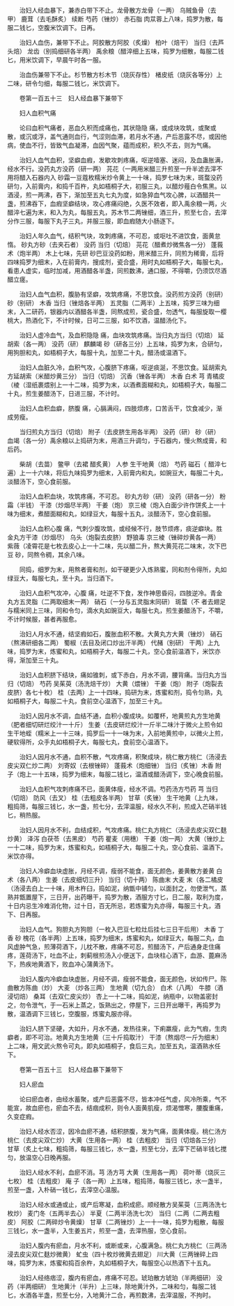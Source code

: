 <!-- { "loadSidebar": true } -->
　　治妇人经血暴下，兼赤白带下不止。龙骨散方龙骨（一两） 乌贼鱼骨（去甲） 鹿茸（去毛酥炙） 续断 芍药（锉炒） 赤石脂 肉苁蓉上八味，捣罗为散，每服二钱匕，空腹米饮调下。日再。

　　治妇人血伤，兼带下不止。阿胶散方阿胶（炙燥） 柏叶（焙干） 当归（去芦头焙） 龙齿（别捣细研各半两） 禹余粮（醋淬细上五味，捣罗为细散，每服二钱匕，用米饮调下，早晨午时各一服。

　　治血伤兼带下不止。杉节散方杉木节（烧灰存性） 楮皮纸（烧灰各等分）上二味，研令匀细，每服二钱匕，米饮调下。

　　卷第一百五十三　妇人经血暴下兼带下

　　妇人血积气痛

　　论曰血积气痛者，恶血久积而成痛也，其状隐隐 痛，或成块攻筑，或聚或散，或沉或浮，盖气通则血行，气涩则血滞，若月水不通，产后恶露不尽，或因他病，使血不行，皆致气血凝滞，血因气聚，蕴而成积，积久不去，则为气痛。

　　治妇人血气血积，坚癖血瘕，发歇攻刺疼痛，呕逆噎塞、迷闷，及血蛊胀满，经水不行。没药丸方没药（研一两） 芫花（一两用米醋三升煎至一升半滤去滓不用将醋入石器内入 砂霜一豆蔻枚糯米炒令黄上一十味，捣罗七味为末，斑蝥没药研匀，入前膏内，和捣千百杵，丸如梧桐子大，初服三丸，以醋炒薤白令焦黑。以酒浸，煎一两沸，吞下，渐加至五丸七丸为度，如急猝血气攻心脾，以酒醋共一盏，煎沸吞下，血瘕坚癖结块，攻心疼痛闷绝，久医不效者，即入禹余粮一两，火 醋淬七遍为末，和入为丸，每服五丸，苏木节二两锉细，酒三升，煎至七合，去滓分作三服，每服下丸子三丸，并服三服，即血瘕随大小肠逐下。

　　治妇人年久血气，结积气块，攻刺疼痛，不可忍，或呕吐不进饮食，面黄怠惰。 砂丸方砂（去夹石者） 没药 当归（切焙） 芫花（醋煮炒微焦各一分） 蓬莪术（炮半两） 木上七味，先研 砂巴豆没药如粉，用米醋三升，同煎为稀膏，后将四味捣罗为细末，入在前膏内，搜成剂，瓷合盛，用时丸如梧桐子大，每服七丸，看患人虚实，临时加减，用酒醋各半盏，同煎数沸，通口服，不得嚼，仍须饮尽酒醋立瘥。

　　治妇人血气血积，腹胁有坚癖，攻筑疼痛，不思饮食。没药煎方没药（别研） 砂（别研） 木香 当归（锉焙各半两） 五灵脂（二两半）上五味，捣罗三味为细末，入二研药，银器内以酒醋各半盏，同熬成煎，瓷合盛，勿透气，每服旋取一樱桃大，热酒化下，不计时候，日可二三服，如不饮酒，温醋汤化下。

　　治妇人虚冷血气，及血积隐隐 痛，血块攻筑疼痛。当归丸方当归（切焙） 延胡索（各一两） 没药（研） 麒麟竭 砂（研各三分）上五味，捣罗为末，合研匀，用狗胆和丸，如梧桐子大，每服十丸，加至二十丸，醋汤或温酒下。

　　治妇人血脏久冷，血积气攻，心腹脐下疼痛，呕逆痰涎，不思饮食。延胡索丸方延胡索（米醋炒黄三分） 当归（切焙） 沉香（锉各半两） 木香 白术 芎 青橘皮（棱（湿纸裹煨别上一十二味，捣罗为末，以酒煮面糊和丸，如梧桐子大，每服二十丸，煎生姜醋汤下，日进三服，不计时。

　　治妇人血积血癖，脐腹 痛，心膈满闷，四肢烦疼，口苦舌干，饮食减少，渐成劳瘦。

　　当归煎丸方当归（切焙） 附子（去皮脐生用各半两） 没药（研） 砂（研） 血竭（各一分）禹余粮以上捣研为末，用酒三升调匀，于石器内，慢火熬成膏，和后药。

　　柴胡（去苗） 鳖甲（去裙 醋炙黄） 人参 生干地黄（焙） 芍药 磁石（ 醋淬七遍）上一十六味，将后九味捣罗为细末，入前膏内和丸，如豌豆大，每服二十丸，淡醋汤下，空心食前服。

　　治妇人血积血块，攻筑疼痛，不可忍。 砂丸方砂（研） 没药（研各一分） 粉霜（半钱） 干漆（炒烟尽半两） 干姜（炮） 京三棱（炮入白面少许作饼炙上一十味为细末，煮醋面糊和丸，如绿豆大，每服十五丸，淡醋汤下，空心食前服。

　　治妇人血积心腹 痛，气刺少腹攻筑，或经候不行，肢节烦疼，痰逆癖块。胜金丸方干漆（炒烟尽） 乌头（炮裂去皮脐） 野狼毒 京三棱（锉碎炒黄各一两） 紫薇（凌霄花是七枚去皮心上一十二味，先以醋二升，熬大黄芫花二味末，次下巴豆 砂，同熬令稠，其余八味。

　　同捣，细罗为末，用熬者膏和剂，如干硬更少入炼熟蜜，同和剂令得所，丸如绿豆大，每服七丸，至十丸，当归酒下。

　　治妇人血积气攻冲，心腹 痛，吐逆不下食，发作神思昏闷，四肢逆冷。青金丸方五灵脂（二两取细末一两） 硝石（一分与五灵脂末同研） 斑蝥（不 者去翅足与糯米同上三味，同和令匀，滴水丸如豌豆大，每服七丸，煎生姜醋汤下，不嚼，不计时候服，甚者再服愈。

　　治妇人月水不通，结坚瘕如石，腹胀血积不散。大黄丸方大黄（锉炒） 硝石（熬沸研细各二两） 蜀椒（去目及闭口炒出汗半两） 代赭（别研） 干两）上九味，捣罗为末，炼蜜和丸，如梧桐子大，每服二十丸，空心食前温酒下，米饮亦得，渐加至三十丸。

　　治妇人血积脐下结块，痛如锥刺，或下赤白，月水不调，腰背痛。当归丸方当归（切焙） 芍药 吴茱萸（汤洗焙干炒） 大黄（煨锉） 干姜（炮） 附子（炮裂去皮脐）各七十枚） 桂（去两）上一十四味，捣研为末，炼蜜和剂，捣令匀熟，丸如梧桐子大，每服二十丸，食前空心温酒下，加至三十丸。

　　治妇人因月水不调，血结不通，血积小腹成块。如覆杯，地黄煎丸方生地黄（肥者细切研烂绞汁一十斤） 生姜（去皮研烂绞汁一斤半二味汁于微火上煎令如生干地蛭（糯米上一十三味，捣罗后一十一味为末，入前地黄煎中，以微火上煎，硬软得所，众手丸如梧桐子大，每服七丸，食前空心温酒下。

　　治妇人因月水不通，血积不散，气攻疼痛，积聚成块，桃仁散方桃仁（汤浸去皮尖双仁炒二两） 刘寄奴（去根锉碎） 蓬莪术（炮细锉） 当归（炙锉）木香 附子（炮上一十五味，捣罗为细末，每服二钱匕，温酒或醋汤调下，空心晚食前服。

　　治妇人血积气攻刺疼痛不已，面黄体瘦，经水不调。芍药汤方芍药 芎 当归（切焙） 防风（去叉） 桂（去粗皮各半两） 甘草（炙锉） 生干地黄（上九味，粗捣筛，每服三钱匕，水一盏，煎七分，去滓温服，经水久不利，煎成入芒硝半钱匕，稍热服。

　　治妇人因月水不利，血结成积，气攻疼痛。桃仁丸方桃仁（汤浸去皮尖双仁麸炒黄） 泽泻 白茯苓（去黑皮） 芍药 瞿麦（用穗） 干姜（炮一两） 大黄（锉炒上一十二味，捣罗为末，炼蜜和丸，如梧桐子大，每服二十丸，空心食前、温酒下。米饮亦得。

　　治妇人冷癖血块虚胀，月经不调，瘦弱不能食，面无颜色，姜黄散方姜黄 白术（各八两） 生姜（去皮细切三升） 当归（切十两） 陈曲末 大麦 末（各二橘皮（汤浸去白上一十味，用木杵臼，捣如泥，纳甑中铺匀，以面封之，勿使泄气，蒸熟并甑置屋下，三日开，出药曝干，捣罗为散，酒服方寸匕，日二服，取利为度，十日内忌生冷难消化物，过十日，百无所忌，若炼蜜为丸亦得，每服三十丸，酒下、日再服。

　　治妇人血气。狗胆丸方狗胆（一枚入巴豆七粒灶后挂七三日干后用） 木香 丁香 砂 槐花（各半两）上五味，捣罗为细末，炼蜜和丸，如绿豆大，每服二丸，血风虚肿气急，煎薄荷酒下，儿枕不散，疼痛不可忍，煎醋汤下，产后通身走住痛疼，莲荷汤下，吐血不止，刺蓟根煎汤入小便送下，血块柱心酒下，血游、蓖麻汤下，热疾地黄酒下，败血冲心蒲黄汤下。

　　治妇人腹内冷癖血块虚胀，月经不调，瘦弱不能食，面无颜色，状如传尸。陈曲散方陈曲（炒） 大麦 （炒各三两） 生地黄（切九合） 白术（八两） 牛膝（酒浸切焙） 桑耳（去双仁皮尖炒） 杏上一十二味，捣如泥，纳瓶中，以物盖密封之，勿令泄气，于一石米上蒸之，饭熟出之，停屋下，三日开出曝干，再捣罗为散，温酒调下三钱匕，空腹服，炼蜜丸服亦得。

　　治妇人脐下坚硬，大如升，月水不通，发热往来，下痢羸瘦，此为气瘕，生肉癖者，即不可治。地黄丸方生地黄（三十斤捣取汁） 干漆（熬烟尽一斤为细末）上二味，用文武火熬令可丸，即丸如梧桐子，食后三丸，加至五丸，温酒熟水任下。

　　卷第一百五十三　妇人经血暴下兼带下

　　妇人瘀血

　　论曰瘀血者，由经水蓄聚，或产后恶露不尽，皆本冲任气虚，风冷所乘，气不能宣，故血瘀也，瘀血不去，结痼成积，则令人面黄肌瘦，烦渴憎寒，腰腹重痛，久变症瘕。

　　治妇人经水否涩，因冷血瘀不通，结积脐腹，发为气痛，面黄体瘦。桃仁汤方桃仁（去皮尖双仁炒） 大黄（生用各一两） 桂（去粗皮） 当归（切焙各三分） 甘草（炙上七味，粗捣筛，每服三钱匕，水一盏，煎至七分，去滓下芒硝半钱匕搅匀，放温空心日晚再服。

　　治妇人经水不利，血瘀不消。芎 汤方芎 大黄（生用各一两） 荷叶蒂（烧灰三七枚） 桂（去粗皮） 庵 子（各一两）上五味，粗捣筛，每服三钱匕，水一盏半，煎至一盏，入朴硝一钱匕，去滓空心温服。

　　治妇人经水或通或止，或产后寒凝，血积成瘀。顺经散方吴茱萸（三两汤洗七枚炒） 麦门冬（五两半去心） 半夏（二两半汤洗七次） 当归（二两（二两去粗皮） 阿胶（二两碎炒令黄燥） 甘草（二两锉炒）上一十一味，捣罗为粗散，每服三钱匕，水一盏半，入生姜五片，煎至一盏，去滓热服，空心食前。

　　治妇人腹内有瘀血，月水不利，或断或来，心腹满急。桃仁丸方桃仁（三两汤浸去皮尖双仁麸炒微黄） 虻虫（四十枚炒微黄去翅足） 川大黄（三两锉碎上四味，捣罗为末，炼蜜和捣百余杵，丸如梧桐子大，每服空心以热酒下十五丸。

　　治妇人经络痞涩，腹内有瘀血，疼痛不可忍。琥珀散方琥珀（半两细研） 没药（半两细研） 生地黄汁（半升）上三味，除地黄汁外，二味和匀，每服二钱匕，水酒各半盏，煎至七分，入地黄汁二合，再煎数沸，去滓温服，不拘时。


